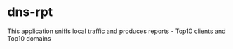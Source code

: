 # dns-rpt

This application sniffs local traffic and produces reports - Top10 clients and Top10 domains


